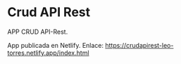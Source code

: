 # Crud API Rest

APP CRUD API-Rest.

App publicada en Netlify. Enlace: https://crudapirest-leo-torres.netlify.app/index.html
